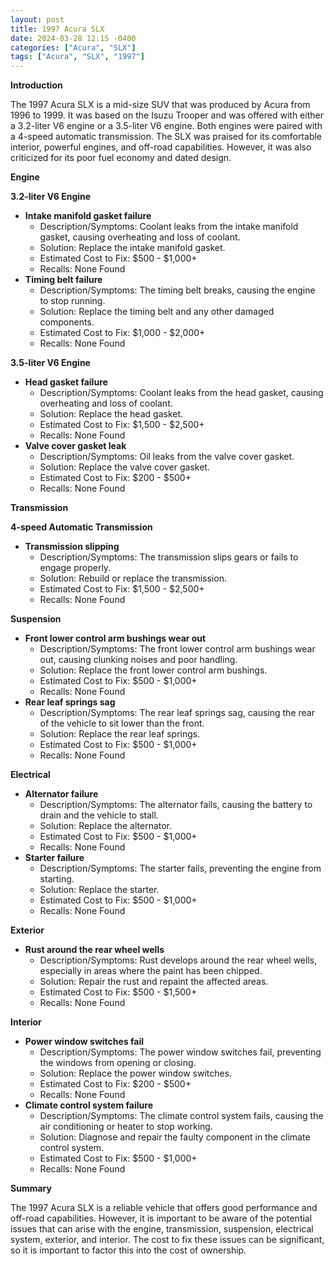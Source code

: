 ```yaml
---
layout: post
title: 1997 Acura SLX
date: 2024-03-28 12:15 -0400
categories: ["Acura", "SLX"]
tags: ["Acura", "SLX", "1997"]
---
```

**Introduction**

The 1997 Acura SLX is a mid-size SUV that was produced by Acura from 1996 to 1999. It was based on the Isuzu Trooper and was offered with either a 3.2-liter V6 engine or a 3.5-liter V6 engine. Both engines were paired with a 4-speed automatic transmission. The SLX was praised for its comfortable interior, powerful engines, and off-road capabilities. However, it was also criticized for its poor fuel economy and dated design.

**Engine**

**3.2-liter V6 Engine**

* **Intake manifold gasket failure**
    * Description/Symptoms: Coolant leaks from the intake manifold gasket, causing overheating and loss of coolant.
    * Solution: Replace the intake manifold gasket.
    * Estimated Cost to Fix: $500 - $1,000+
    * Recalls: None Found
* **Timing belt failure**
    * Description/Symptoms: The timing belt breaks, causing the engine to stop running.
    * Solution: Replace the timing belt and any other damaged components.
    * Estimated Cost to Fix: $1,000 - $2,000+
    * Recalls: None Found

**3.5-liter V6 Engine**

* **Head gasket failure**
    * Description/Symptoms: Coolant leaks from the head gasket, causing overheating and loss of coolant.
    * Solution: Replace the head gasket.
    * Estimated Cost to Fix: $1,500 - $2,500+
    * Recalls: None Found
* **Valve cover gasket leak**
    * Description/Symptoms: Oil leaks from the valve cover gasket.
    * Solution: Replace the valve cover gasket.
    * Estimated Cost to Fix: $200 - $500+
    * Recalls: None Found

**Transmission**

**4-speed Automatic Transmission**

* **Transmission slipping**
    * Description/Symptoms: The transmission slips gears or fails to engage properly.
    * Solution: Rebuild or replace the transmission.
    * Estimated Cost to Fix: $1,500 - $2,500+
    * Recalls: None Found

**Suspension**

* **Front lower control arm bushings wear out**
    * Description/Symptoms: The front lower control arm bushings wear out, causing clunking noises and poor handling.
    * Solution: Replace the front lower control arm bushings.
    * Estimated Cost to Fix: $500 - $1,000+
    * Recalls: None Found
* **Rear leaf springs sag**
    * Description/Symptoms: The rear leaf springs sag, causing the rear of the vehicle to sit lower than the front.
    * Solution: Replace the rear leaf springs.
    * Estimated Cost to Fix: $500 - $1,000+
    * Recalls: None Found

**Electrical**

* **Alternator failure**
    * Description/Symptoms: The alternator fails, causing the battery to drain and the vehicle to stall.
    * Solution: Replace the alternator.
    * Estimated Cost to Fix: $500 - $1,000+
    * Recalls: None Found
* **Starter failure**
    * Description/Symptoms: The starter fails, preventing the engine from starting.
    * Solution: Replace the starter.
    * Estimated Cost to Fix: $500 - $1,000+
    * Recalls: None Found

**Exterior**

* **Rust around the rear wheel wells**
    * Description/Symptoms: Rust develops around the rear wheel wells, especially in areas where the paint has been chipped.
    * Solution: Repair the rust and repaint the affected areas.
    * Estimated Cost to Fix: $500 - $1,500+
    * Recalls: None Found

**Interior**

* **Power window switches fail**
    * Description/Symptoms: The power window switches fail, preventing the windows from opening or closing.
    * Solution: Replace the power window switches.
    * Estimated Cost to Fix: $200 - $500+
    * Recalls: None Found
* **Climate control system failure**
    * Description/Symptoms: The climate control system fails, causing the air conditioning or heater to stop working.
    * Solution: Diagnose and repair the faulty component in the climate control system.
    * Estimated Cost to Fix: $500 - $1,000+
    * Recalls: None Found

**Summary**

The 1997 Acura SLX is a reliable vehicle that offers good performance and off-road capabilities. However, it is important to be aware of the potential issues that can arise with the engine, transmission, suspension, electrical system, exterior, and interior. The cost to fix these issues can be significant, so it is important to factor this into the cost of ownership.
